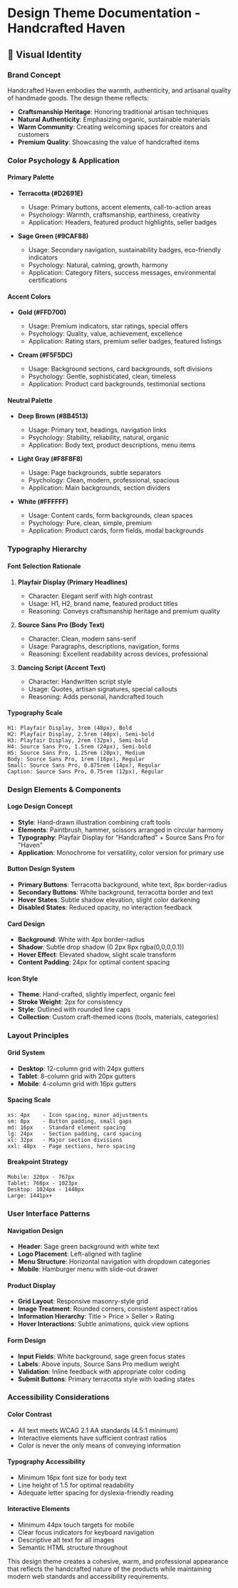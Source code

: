 # Design Theme Documentation - Handcrafted Haven

## 🎨 Visual Identity

### Brand Concept
Handcrafted Haven embodies the warmth, authenticity, and artisanal quality of handmade goods. The design theme reflects:
- **Craftsmanship Heritage**: Honoring traditional artisan techniques
- **Natural Authenticity**: Emphasizing organic, sustainable materials
- **Warm Community**: Creating welcoming spaces for creators and customers
- **Premium Quality**: Showcasing the value of handcrafted items

### Color Psychology & Application

#### Primary Palette
- **Terracotta (#D2691E)**
  - Usage: Primary buttons, accent elements, call-to-action areas
  - Psychology: Warmth, craftsmanship, earthiness, creativity
  - Application: Headers, featured product highlights, seller badges

- **Sage Green (#9CAF88)**
  - Usage: Secondary navigation, sustainability badges, eco-friendly indicators
  - Psychology: Natural, calming, growth, harmony
  - Application: Category filters, success messages, environmental certifications

#### Accent Colors
- **Gold (#FFD700)**
  - Usage: Premium indicators, star ratings, special offers
  - Psychology: Quality, value, achievement, excellence
  - Application: Rating stars, premium seller badges, featured listings

- **Cream (#F5F5DC)**
  - Usage: Background sections, card backgrounds, soft divisions
  - Psychology: Gentle, sophisticated, clean, timeless
  - Application: Product card backgrounds, testimonial sections

#### Neutral Palette
- **Deep Brown (#8B4513)**
  - Usage: Primary text, headings, navigation links
  - Psychology: Stability, reliability, natural, organic
  - Application: Body text, product descriptions, menu items

- **Light Gray (#F8F8F8)**
  - Usage: Page backgrounds, subtle separators
  - Psychology: Clean, modern, professional, spacious
  - Application: Main backgrounds, section dividers

- **White (#FFFFFF)**
  - Usage: Content cards, form backgrounds, clean spaces
  - Psychology: Pure, clean, simple, premium
  - Application: Product cards, form fields, modal backgrounds

### Typography Hierarchy

#### Font Selection Rationale

1. **Playfair Display (Primary Headlines)**
   - Character: Elegant serif with high contrast
   - Usage: H1, H2, brand name, featured product titles
   - Reasoning: Conveys craftsmanship heritage and premium quality

2. **Source Sans Pro (Body Text)**
   - Character: Clean, modern sans-serif
   - Usage: Paragraphs, descriptions, navigation, forms
   - Reasoning: Excellent readability across devices, professional

3. **Dancing Script (Accent Text)**
   - Character: Handwritten script style
   - Usage: Quotes, artisan signatures, special callouts
   - Reasoning: Adds personal, handcrafted touch

#### Typography Scale
```
H1: Playfair Display, 3rem (48px), Bold
H2: Playfair Display, 2.5rem (40px), Semi-bold  
H3: Playfair Display, 2rem (32px), Semi-bold
H4: Source Sans Pro, 1.5rem (24px), Semi-bold
H5: Source Sans Pro, 1.25rem (20px), Medium
Body: Source Sans Pro, 1rem (16px), Regular
Small: Source Sans Pro, 0.875rem (14px), Regular
Caption: Source Sans Pro, 0.75rem (12px), Regular
```

### Design Elements & Components

#### Logo Design Concept
- **Style**: Hand-drawn illustration combining craft tools
- **Elements**: Paintbrush, hammer, scissors arranged in circular harmony
- **Typography**: Playfair Display for "Handcrafted" + Source Sans Pro for "Haven"
- **Application**: Monochrome for versatility, color version for primary use

#### Button Design System
- **Primary Buttons**: Terracotta background, white text, 8px border-radius
- **Secondary Buttons**: White background, terracotta border and text
- **Hover States**: Subtle shadow elevation, slight color darkening
- **Disabled States**: Reduced opacity, no interaction feedback

#### Card Design
- **Background**: White with 4px border-radius
- **Shadow**: Subtle drop shadow (0 2px 8px rgba(0,0,0,0.1))
- **Hover Effect**: Elevated shadow, slight scale transform
- **Content Padding**: 24px for optimal content spacing

#### Icon Style
- **Theme**: Hand-crafted, slightly imperfect, organic feel
- **Stroke Weight**: 2px for consistency
- **Style**: Outlined with rounded line caps
- **Collection**: Custom craft-themed icons (tools, materials, categories)

### Layout Principles

#### Grid System
- **Desktop**: 12-column grid with 24px gutters
- **Tablet**: 8-column grid with 20px gutters  
- **Mobile**: 4-column grid with 16px gutters

#### Spacing Scale
```
xs: 4px    - Icon spacing, minor adjustments
sm: 8px    - Button padding, small gaps
md: 16px   - Standard element spacing
lg: 24px   - Section padding, card spacing
xl: 32px   - Major section divisions
xxl: 48px  - Page sections, hero spacing
```

#### Breakpoint Strategy
```
Mobile: 320px - 767px
Tablet: 768px - 1023px  
Desktop: 1024px - 1440px
Large: 1441px+
```

### User Interface Patterns

#### Navigation Design
- **Header**: Sage green background with white text
- **Logo Placement**: Left-aligned with tagline
- **Menu Structure**: Horizontal navigation with dropdown categories
- **Mobile**: Hamburger menu with slide-out drawer

#### Product Display
- **Grid Layout**: Responsive masonry-style grid
- **Image Treatment**: Rounded corners, consistent aspect ratios
- **Information Hierarchy**: Title > Price > Seller > Rating
- **Hover Interactions**: Subtle animations, quick view options

#### Form Design
- **Input Fields**: White background, sage green focus states
- **Labels**: Above inputs, Source Sans Pro medium weight
- **Validation**: Inline feedback with appropriate color coding
- **Submit Buttons**: Primary terracotta style with loading states

### Accessibility Considerations

#### Color Contrast
- All text meets WCAG 2.1 AA standards (4.5:1 minimum)
- Interactive elements have sufficient contrast ratios
- Color is never the only means of conveying information

#### Typography Accessibility
- Minimum 16px font size for body text
- Line height of 1.5 for optimal readability
- Adequate letter spacing for dyslexia-friendly reading

#### Interactive Elements
- Minimum 44px touch targets for mobile
- Clear focus indicators for keyboard navigation
- Descriptive alt text for all images
- Semantic HTML structure throughout

This design theme creates a cohesive, warm, and professional appearance that reflects the handcrafted nature of the products while maintaining modern web standards and accessibility requirements.

